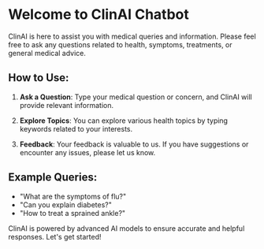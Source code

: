 # Welcome to ClinAI Chatbot

ClinAI is here to assist you with medical queries and information. Please feel free to ask any questions related to health, symptoms, treatments, or general medical advice.

## How to Use:

1. **Ask a Question**: Type your medical question or concern, and ClinAI will provide relevant information.
   
2. **Explore Topics**: You can explore various health topics by typing keywords related to your interests.

3. **Feedback**: Your feedback is valuable to us. If you have suggestions or encounter any issues, please let us know.

## Example Queries:

- "What are the symptoms of flu?"
- "Can you explain diabetes?"
- "How to treat a sprained ankle?"

ClinAI is powered by advanced AI models to ensure accurate and helpful responses. Let's get started!
